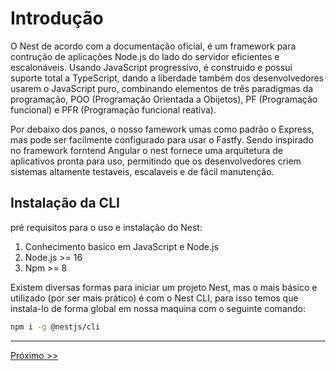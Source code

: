 # Introdução

O Nest de acordo com a documentação oficial, é um framework para contrução de aplicações Node.js do lado do servidor eficientes e escalonáveis. Usando JavaScript progressivo, é construido e possui suporte total a TypeScript, dando a liberdade também dos desenvolvedores usarem o JavaScript puro, combinando elementos de três paradigmas da programação, POO (Programação Orientada a Obijetos), PF (Programação funcional) e PFR (Programação funcional reativa).

Por debaixo dos panos, o nosso famework umas como padrão o Express, mas pode ser facilmente configurado para usar o Fastfy. Sendo inspirado no framework forntend Angular o nest fornece uma arquitetura de aplicativos pronta para uso, permitindo que os desenvolvedores criem sistemas altamente testaveis, escalaveis e de fácil manutenção.

## Instalação da CLI

pré requisitos para o uso e instalação do Nest:

1. Conhecimento basico em JavaScript e Node.js
2. Node.js >= 16
3. Npm >= 8

Existem diversas formas para iniciar um projeto Nest, mas o mais básico e utilizado (por ser mais prático) é com o Nest CLI, para isso temos que instala-lo de forma global em nossa maquina com o seguinte comando:

```bash
npm i -g @nestjs/cli
```

---
[Próximo >>](./2-primeiros-passos.md)
